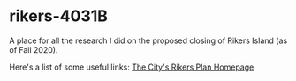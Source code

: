 # rikers-4031B
A place for all the research I did on the proposed closing of Rikers Island (as of Fall 2020).

Here's a list of some useful links:
<a href="https://rikers.cityofnewyork.us/">The City's Rikers Plan Homepage</a>
